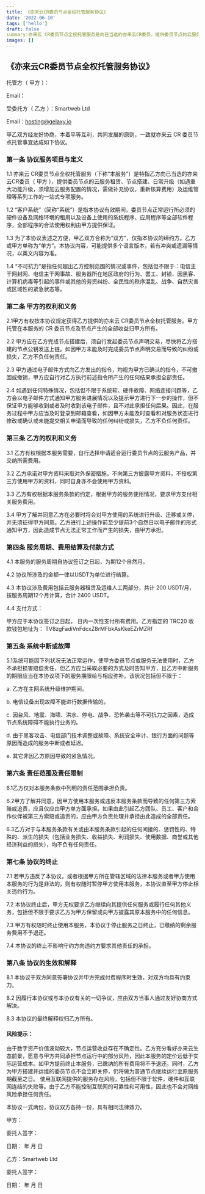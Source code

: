 ```yaml
---
title: 《亦来云CR委员节点全权托管服务协议》
date: '2022-06-10'
tags: ['hello']
draft: false
summary:亦来云 CR委员节点全权托管服务是向已当选的亦来云CR委员，提供委员节点的云服务租赁、节点搭建、日常升级及运维管理等系列工作的一站式专项服务。
images: []
---
```


## 《亦来云CR委员节点全权托管服务协议》



托管方（ 甲方 ）：

Email：



受委托方（ 乙方 ）：Smartweb Ltd

Email：hosting@gelaxy.io



甲乙双方经友好协商，本着平等互利，共同发展的原则，一致就亦来云 CR 委员节点托管事宜达成如下协议。


### 第一条 协议服务项目与定义

1.1 亦来云 CR委员节点全权托管服务（下称“本服务”）是特指乙方向已当选的亦来云CR委员（ 甲方 ），提供委员节点的云服务租赁、节点搭建、日常升级（如遇重大功能升级，须增加云服务配置的情况，需做补充协议，重新核算费用）及运维管理等系列工作的一站式专项服务。

1.2 “客户系统”（简称“系统”）是指本协议有效期间，委员节点正常运行所必须的硬件设备及网络环境的租用以及设备上使用的系统程序、应用程序等全部软件程序，全部程序的合法使用权利由甲方提供保证。

1.3 为了本协议表述之方便，甲乙双方合称为“双方”，仅指本协议的缔约方。乙方或甲方单称为“单方”。本协议内容，可能提供多个语言版本，若有冲突或遗漏等情况，以英文内容为准。

1.4 “不可抗力”是指任何超出乙方控制范围的情况或事件，包括但不限于：电信主干网封网、电信主干网事故、服务器所在地区政府的行为、罢工、封锁、因黑客、计算机病毒等引起的事件或其他的劳资纠纷、全民性的秩序混乱、战争、自然灾害或区域性的紧急状态等。

### 第二条 甲方的权利和义务

2.1甲方有权按本协议规定获得乙方提供的亦来云 CR委员节点全权托管服务。甲方托管在本服务的 CR 委员节点及节点产生的全部收益归甲方所有。

2.2 甲方应在乙方完成节点搭建后，须自行发起委员节点声明交易，尽快将乙方搭建的节点公钥发送上链。如因甲方未能及时完成委员节点声明交易而导致的纠纷或损失，乙方不负任何责任。

2.3 甲方通过电子邮件方式向乙方发出的指令，均视为甲方已确认的指令，不可撤回或撤销，甲方应自行对乙方执行前述指令所产生的任何结果承担全部责任。

2.4 如遇到任何特殊情况，包括但不限于系统软、硬件故障、网络连接问题等，乙方会以电子邮件方式通知甲方服务进展情况以及提示甲方进行下一步的操作，但不保证甲方能够收到或者及时收到该电子邮件，且不对此承担任何后果。因此，在服务过程中甲方应当及时登录到邮箱查看，如因甲方未能及时查看和对服务状态进行修改或确认或未能提交相关申请而导致的任何纠纷或损失，乙方不负任何责任。

### 第三条 乙方的权利和义务

3.1 乙方有权根据本服务需要，自行选择申请适合运行委员节点的云服务产品，并交纳所需费用。

3.2 乙方承诺对甲方资料采取对外保密措施，不向第三方披露甲方资料，不授权第三方使用甲方的资料，同时自身亦不会使用甲方资料。

3.3 乙方有权根据本服务条款的约定，根据甲方的服务使用情况，要求甲方支付相关服务费用。

3.4 甲方了解并同意乙方在必要时将会对甲方使用的系统进行升级、迁移或关停，并无须征得甲方同意。乙方进行上述操作前至少提前3个自然日以电子邮件的形式通知甲方，因此造成节点无法正常工作而产生的损失，由甲方承担。

### 第四条 服务周期、费用结算及付款方式

4.1 本服务的服务周期自协议签订之日起，为期12个自然月。 

4.2 协议所涉及的金额一律以USDT为单位进行结算。

4.3 本协议涉及费用包括云服务器租赁及运维人工两部分，共计 200 USDT/月，按服务周期12个月计算，合计 2400 USDT。

4.4 支付方式：

甲方应于本协议签订之日起，     日内一次性支付所有费用。乙方指定的 TRC20 收款钱包地址为：
TV8zgFadiVnFdcxZ8rMFbkAsKkeEZrMZRf 

### 第五条 系统中断或故障

5.1系统可能因下列状况无法正常运作，使甲方委员节点或服务无法使用时，乙方不承担损害赔偿责任，但乙方应当采取必要的方式及时告知甲方，且乙方中断服务的期限应当在本协议项下的服务期限给与相应弥补。该状况包括但不限于：

a. 乙方在主网系统升级维护期间。

b. 电信设备出现故障不能进行数据传输的。

c. 因台风、地震、海啸、洪水、停电、战争、恐怖袭击等不可抗力之因素，造成节点系统障碍不能执行业务的。

d. 由于黑客攻击、电信部门技术调整或故障、系统安全审计、银行方面的问题等原因而造成的服务中断或者延迟。

e. 其它非因乙方原因导致的紧急情况。


### 第六条 责任范围及责任限制

6.1乙方仅对本服务条款中列明的责任范围承担负责。

6.2甲方了解并同意，因甲方使用本服务或违反本服务条款而导致的任何第三方索赔或追责，应且仅应由甲方单方面承担。如果由此引起乙方团队、员工、客户和合作伙伴被第三方索赔或追责的，应由甲方负责处理并承担由此造成的全部责任。

6.3乙方对于与本服务条款有关或由本服务条款引起的任何间接的、惩罚性的、特殊的、派生的损失（包括业务损失、收益损失、利润损失、使用数据、商誉或其他经济利益的损失），均不负有任何责任。


### 第七条 协议的终止

7.1 若甲方违反了本协议，或者根据甲方所在管辖区域的法律本服务或者甲方使用本服务的行为是非法的，则有权随时暂停甲方使用本服务，本协议直至甲方停止相关违约行为。

7.2 本协议终止后，甲方无权要求乙方继续向其提供任何服务或履行任何其他义务，包括但不限于要求乙方为甲方保留或向甲方披露其原本服务中的任何信息。

7.3 甲方有权随时终止使用本服务，本协议于停止服务之日终止，已缴纳的剩余服务费用不予退还。

7.4 本协议的终止不影响守约方向违约方要求其他责任的承担。


### 第八条 协议的生效和解释

8.1 本协议于双方同意签署协议并甲方完成付费程序时生效，对双方均具有约束力。

8.2 因履行本协议或与本协议有关的一切争议，应由双方当事人通过友好协商方式解决。

8.3 本协议的最终解释权归乙方所有。


#### 风险提示：

由于数字资产价值波动较大，节点运营收益存在不确定性。乙方充分看好亦来云生态前景，愿意与甲方共同承担节点运行中的部分风险，因此本服务的定价远低于实际运营成本。如甲方提前终止本服务，已缴纳的所有费用将不予退还。同时，乙方为甲方搭建并运维的委员节点不会立即关停，仍将做为普通节点继续运行至原服务期截至之日。
使用互联网提供的服务存在风险，包括但不限于软件，硬件和互联网连结的失败等。由于乙方不能控制互联网的可靠性和可用性，因此也不会对网络风险承担任何责任。

本协议一式两份，协议双方各持一份，具有相同法律效力。


 
甲方：

委托人签字：

日期：       年    月    日




乙方：Smartweb Ltd

委托人签字：

日期：       年    月    日
 

 
